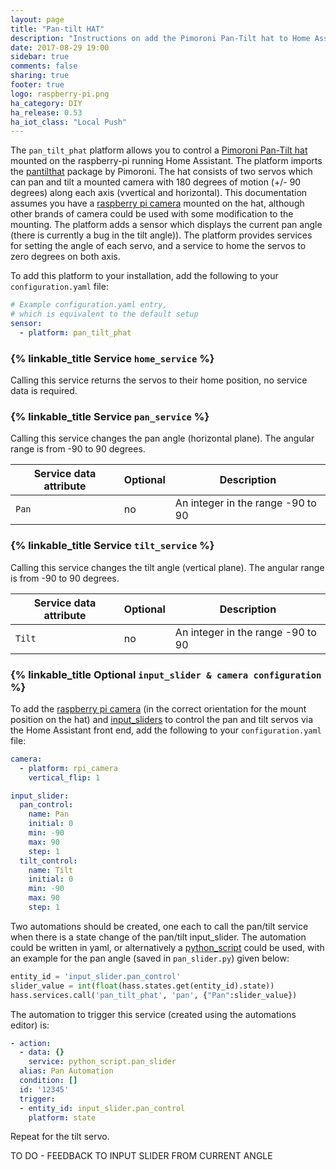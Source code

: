 ```yaml
---
layout: page
title: "Pan-tilt HAT"
description: "Instructions on add the Pimoroni Pan-Tilt hat to Home Assistant."
date: 2017-08-29 19:00
sidebar: true
comments: false
sharing: true
footer: true
logo: raspberry-pi.png
ha_category: DIY
ha_release: 0.53
ha_iot_class: "Local Push"
---
```


The `pan_tilt_phat` platform allows you to control a [Pimoroni Pan-Tilt hat](https://shop.pimoroni.com/products/pan-tilt-hat) mounted on the raspberry-pi running Home Assistant. The platform imports the [pantilthat](https://pypi.python.org/pypi/pantilthat/0.0.4) package by Pimoroni. The hat consists of two servos which can pan and tilt a mounted camera with 180 degrees of motion (+/- 90 degrees) along each axis (vvertical and horizontal). This documentation assumes you have a [raspberry pi camera](https://home-assistant.io/components/camera.rpi_camera/) mounted on the hat, although other brands of camera could be used with some modification to the mounting. The platform adds a sensor which displays the current pan angle (there is currently a bug in the tilt angle)). The platform provides services for setting the angle of each servo, and a service to home the servos to zero degrees on both axis.

To add this platform to your installation, add the following to your `configuration.yaml` file:

```yaml
# Example configuration.yaml entry,
# which is equivalent to the default setup
sensor:
  - platform: pan_tilt_phat
```
### {% linkable_title Service `home_service` %}

Calling this service returns the servos to their home position, no service data is required.

### {% linkable_title Service `pan_service` %}

Calling this service changes the pan angle (horizontal plane). The angular range is from -90 to 90 degrees.

| Service data attribute | Optional | Description |
| ---------------------- | -------- | ----------- |
| `Pan` | no | An integer in the range -90 to 90


### {% linkable_title Service `tilt_service` %}

Calling this service changes the tilt angle (vertical plane). The angular range is from -90 to 90 degrees.

| Service data attribute | Optional | Description |
| ---------------------- | -------- | ----------- |
| `Tilt` | no | An integer in the range -90 to 90


### {% linkable_title Optional `input_slider & camera configuration` %}

To add the [raspberry pi camera](https://home-assistant.io/components/camera.rpi_camera/) (in the correct orientation for the mount position on the hat) and [input_sliders](https://home-assistant.io/components/input_slider/) to control the pan and tilt servos via the Home Assistant front end, add the following to your `configuration.yaml` file:

```yaml
camera:
  - platform: rpi_camera
    vertical_flip: 1

input_slider:
  pan_control:
    name: Pan
    initial: 0
    min: -90
    max: 90
    step: 1
  tilt_control:
    name: Tilt
    initial: 0
    min: -90
    max: 90
    step: 1
```
Two automations should be created, one each to call the pan/tilt service when there is a state change of the pan/tilt input_slider. The automation could be written in yaml, or alternatively a [python_script](https://home-assistant.io/components/python_script/) could be used, with an example for the pan angle (saved in `pan_slider.py`) given below:

```python
entity_id = 'input_slider.pan_control'
slider_value = int(float(hass.states.get(entity_id).state))
hass.services.call('pan_tilt_phat', 'pan', {"Pan":slider_value})
```
The automation to trigger this service (created using the automations editor) is:

```yaml
- action:
  - data: {}
    service: python_script.pan_slider
  alias: Pan Automation
  condition: []
  id: '12345'
  trigger:
  - entity_id: input_slider.pan_control
    platform: state
```
Repeat for the tilt servo.

TO DO - FEEDBACK TO INPUT SLIDER FROM CURRENT ANGLE
